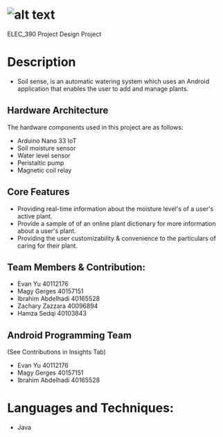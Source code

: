 
# ![alt text](https://github.com/bananaslamjamma/soil_sense_proj_390/blob/dev/app/soil_sense_banner.PNG)
ELEC_390 Project Design Project

# Description
-  Soil sense, is an automatic watering system which uses an Android application that enables the user to add and manage plants. 

## Hardware Architecture 

The hardware components used in this project are as follows: 
* Arduino Nano 33 IoT 
* Soil moisture sensor  
* Water level sensor  
* Peristaltic pump 
* Magnetic coil relay 


## Core Features
* Providing real-time information about the moisture level's of a user's active plant.
* Provide a sample of of an online plant dictionary for more information about a user's plant.
* Providing the user customizability & convenience to the particulars of caring for their plant.


## Team Members & Contribution:
* Evan Yu 40112176   
* Magy Gerges 40157151   
* Ibrahim Abdelhadi 40165528   
* Zachary Zazzara 40096894    
* Hamza Sedqi 40103843

## Android Programming Team
(See Contributions in Insights Tab)
* Evan Yu 40112176   
* Magy Gerges 40157151   
* Ibrahim Abdelhadi 40165528   



# Languages and Techniques:
- Java






